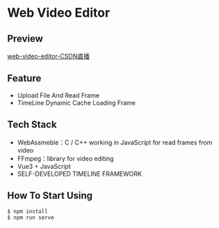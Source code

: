 # Web Video Editor

## Preview

[web-video-editor-CSDN直播](https://live.csdn.net/v/293039)

## Feature

- Upload File And Read Frame
- TimeLine Dynamic Cache Loading Frame

## Tech Stack

- WebAssmeble：C / C++ working in JavaScript for read frames from video
- FFmpeg：library for video editing
- Vue3 + JavaScript
- SELF-DEVELOPED TIMELINE FRAMEWORK

## How To Start Using

```
$ npm install
$ npm run serve
```
